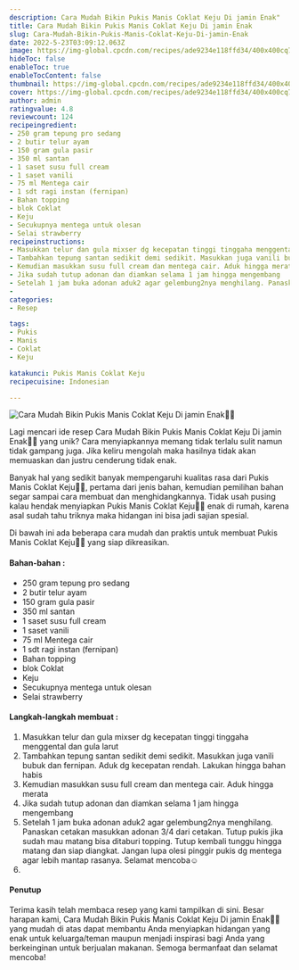 ```yaml
---
description: Cara Mudah Bikin Pukis Manis Coklat Keju Di jamin Enak"
title: Cara Mudah Bikin Pukis Manis Coklat Keju Di jamin Enak
slug: Cara-Mudah-Bikin-Pukis-Manis-Coklat-Keju-Di-jamin-Enak
date: 2022-5-23T03:09:12.063Z
image: https://img-global.cpcdn.com/recipes/ade9234e118ffd34/400x400cq70/photo.jpg
hideToc: false
enableToc: true
enableTocContent: false
thumbnail: https://img-global.cpcdn.com/recipes/ade9234e118ffd34/400x400cq70/photo.jpg
cover: https://img-global.cpcdn.com/recipes/ade9234e118ffd34/400x400cq70/photo.jpg
author: admin
ratingvalue: 4.8
reviewcount: 124
recipeingredient:
- 250 gram tepung pro sedang
- 2 butir telur ayam
- 150 gram gula pasir
- 350 ml santan
- 1 saset susu full cream
- 1 saset vanili
- 75 ml Mentega cair
- 1 sdt ragi instan (fernipan)
- Bahan topping
- blok Coklat
- Keju
- Secukupnya mentega untuk olesan
- Selai strawberry
recipeinstructions:
- Masukkan telur dan gula mixser dg kecepatan tinggi tinggaha menggental dan gula larut
- Tambahkan tepung santan sedikit demi sedikit. Masukkan juga vanili bubuk dan fernipan. Aduk dg kecepatan rendah. Lakukan hingga bahan habis
- Kemudian masukkan susu full cream dan mentega cair. Aduk hingga merata
- Jika sudah tutup adonan dan diamkan selama 1 jam hingga mengembang
- Setelah 1 jam buka adonan aduk2 agar gelembung2nya menghilang. Panaskan cetakan masukkan adonan 3/4 dari cetakan. Tutup pukis jika sudah mau matang bisa ditaburi topping. Tutup kembali tunggu hingga matang dan siap diangkat. Jangan lupa olesi pinggir pukis dg mentega agar lebih mantap rasanya. Selamat mencoba☺️
- 
categories:
- Resep

tags:
- Pukis
- Manis
- Coklat
- Keju

katakunci: Pukis Manis Coklat Keju
recipecuisine: Indonesian

---
```


![Cara Mudah Bikin Pukis Manis Coklat Keju Di jamin Enak👩‍🍳](https://img-global.cpcdn.com/recipes/ade9234e118ffd34/400x400cq70/photo.jpg)

Lagi mencari ide resep Cara Mudah Bikin Pukis Manis Coklat Keju Di jamin Enak👩‍🍳 yang unik? Cara menyiapkannya memang tidak terlalu sulit namun tidak gampang juga. Jika keliru mengolah maka hasilnya tidak akan memuaskan dan justru cenderung tidak enak.

Banyak hal yang sedikit banyak mempengaruhi kualitas rasa dari Pukis Manis Coklat Keju👩‍🍳, pertama dari jenis bahan, kemudian pemilihan bahan segar sampai cara membuat dan menghidangkannya. Tidak usah pusing kalau hendak menyiapkan Pukis Manis Coklat Keju👩‍🍳 enak di rumah, karena asal sudah tahu triknya maka hidangan ini bisa jadi sajian spesial.

Di bawah ini ada beberapa cara mudah dan praktis untuk membuat Pukis Manis Coklat Keju👩‍🍳 yang siap dikreasikan.

<!--inarticleads1-->

#### Bahan-bahan :

- 250 gram tepung pro sedang
- 2 butir telur ayam
- 150 gram gula pasir
- 350 ml santan
- 1 saset susu full cream
- 1 saset vanili
- 75 ml Mentega cair
- 1 sdt ragi instan (fernipan)
- Bahan topping
- blok Coklat
- Keju
- Secukupnya mentega untuk olesan
- Selai strawberry

<!--inarticleads2-->

#### Langkah-langkah membuat :

1. Masukkan telur dan gula mixser dg kecepatan tinggi tinggaha menggental dan gula larut
1. Tambahkan tepung santan sedikit demi sedikit. Masukkan juga vanili bubuk dan fernipan. Aduk dg kecepatan rendah. Lakukan hingga bahan habis
1. Kemudian masukkan susu full cream dan mentega cair. Aduk hingga merata
1. Jika sudah tutup adonan dan diamkan selama 1 jam hingga mengembang
1. Setelah 1 jam buka adonan aduk2 agar gelembung2nya menghilang. Panaskan cetakan masukkan adonan 3/4 dari cetakan. Tutup pukis jika sudah mau matang bisa ditaburi topping. Tutup kembali tunggu hingga matang dan siap diangkat. Jangan lupa olesi pinggir pukis dg mentega agar lebih mantap rasanya. Selamat mencoba☺️
1. 

#### Penutup

Terima kasih telah membaca resep yang kami tampilkan di sini. Besar harapan kami, Cara Mudah Bikin Pukis Manis Coklat Keju Di jamin Enak👩‍🍳 yang mudah di atas dapat membantu Anda menyiapkan hidangan yang enak untuk keluarga/teman maupun menjadi inspirasi bagi Anda yang berkeinginan untuk berjualan makanan. Semoga bermanfaat dan selamat mencoba!